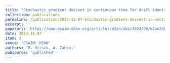 ```yaml
---
title: "Stochastic gradient descent in continuous time for drift identification in multiscale diffusions"
collection: publications
permalink: /publication/2024-11-07-Stochastic-gradient-descent-in-continuous-time-for-drift-identification-in-multiscale-diffusions
excerpt: ''
paperurl: 'https://www.esaim-m2an.org/articles/m2an/abs/2024/06/m2an240167/m2an240167.html'
date: 2024-11-07
item: 3
venue: 'ESAIM: M2AN'
authors: 'M. Hirsch, A. Zanoni'
pubsource: 'published'
---
```


